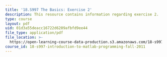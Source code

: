 ```yaml
---
title: '18.S997 The Basics: Exercise 2'
description: This resource contains information regarding exercise 2.
type: course
layout: pdf
uid: 01d3a55deacc16722d6209afbfd9ee44
file_type: application/pdf
file_location: >-
  https://open-learning-course-data-production.s3.amazonaws.com/18-s997-introduction-to-matlab-programming-fall-2011/01d3a55deacc16722d6209afbfd9ee44_MIT18_S997F11_Exercise_2.pdf
course_id: 18-s997-introduction-to-matlab-programming-fall-2011
---
```

